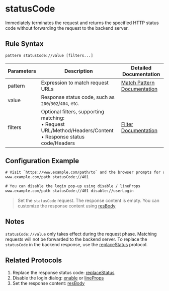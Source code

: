 # statusCode
Immediately terminates the request and returns the specified HTTP status code without forwarding the request to the backend server.

## Rule Syntax
``` txt
pattern statusCode://value [filters...]
```

| Parameters | Description | Detailed Documentation |
| ------- | ------------------------------------------------------------ | ------------------------- |
| pattern | Expression to match request URLs | [Match Pattern Documentation](./pattern) |
| value | Response status code, such as `200`/`302`/`404`, etc. | |
| filters | Optional filters, supporting matching:<br/>• Request URL/Method/Headers/Content<br/>• Response status code/Headers | [Filter Documentation](./filters) |

## Configuration Example
``` txt
# Visit `https://www.example.com/path/to` and the browser prompts for username and password.
www.example.com/path statusCode://401

# You can disable the login pop-up using disable / lineProps
www.example.com/path statusCode://401 disable://userLogin
```
> Set the `statusCode` request. The response content is empty. You can customize the response content using [resBody](./resBody)

## Notes

`statusCode://value` only takes effect during the request phase. Matching requests will not be forwarded to the backend server. To replace the `statusCode` in the backend response, use the [replaceStatus](./replaceStatus) protocol.

## Related Protocols
1. Replace the response status code: [replaceStatus](./replaceStatus)
2. Disable the login dialog: [enable](./enable) or [lineProps](./lineProps)
3. Set the response content: [resBody](./resBody)
